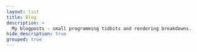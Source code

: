 ```yaml
---
layout: list
title: Blog
description: >
  My blogposts - small programming tidbits and rendering breakdowns.
hide_description: true
grouped: true
---
```

